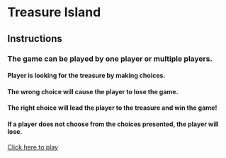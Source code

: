# Treasure Island
## Instructions
### The game can be played by one player or multiple players.
#### Player is looking for the treasure by making choices.
#### The wrong choice will cause the player to lose the game.
#### The right choice will lead the player to the treasure and win the game!
#### If a player does not choose from the choices presented, the player will lose.

[Click here to play](https://replit.com/@lydiecherilus/TreasureHunt?v=1)
